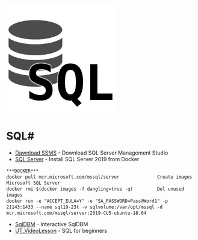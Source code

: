 ![Иллюстрация к проекту](https://github.com/Hamidalion/RepoPicture/blob/master/sql-logo.png)

# SQL#

- [Dawnload SSMS](https://docs.microsoft.com/en-us/sql/ssms/download-sql-server-management-studio-ssms?view=sql-server-ver15) - Download SQL Server Management Studio
- [SQL Server](https://www.microsoft.com/en-us/sql-server/sql-server-downloads) - Install SQL Server 2019 from Docker
```
***DOCKER***
docker pull mcr.microsoft.com/mssql/server              Create images Microsoft SQL Server
docker rmi $(docker images -f dangling=true -q)         Del unused images
docker run -e "ACCEPT_EULA=Y" -e "SA_PASSWORD=Pass@Word1" -p 21143:1433 --name sql19-23t -v sqlvolume:/var/opt/mssql -d mcr.microsoft.com/mssql/server:2019-CU5-ubuntu-18.04
```
- [SqlDBM](https://app.sqldbm.com/SQLServer/Draft/) - Interactive SqlDBM
- [UT_VideoLesson](https://www.youtube.com/playlist?list=PL47zejIkBQvTJqvh9ZtNn01zwJ2lGXk-E) - SQL for beginners
